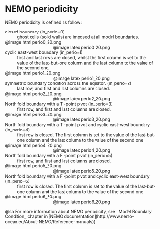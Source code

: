 # NEMO periodicity

NEMO periodicity is defined as follow :<br/> 
<dl>
<dt>closed boundary (in_perio=0)</dt>
<dd>ghost cells (solid walls) are imposed at all model boundaries.</dd> 
@image html perio0_20.png 
<center>@image latex perio0_20.png 
</center>
<dt>cyclic east-west boundary (in_perio=1)</dt>
<dd>first and last rows are closed, whilst the first column is set to the value of the last-but-one column and the last column to the value of the second one.</dd>  
@image html perio1_20.png 
<center>@image latex perio1_20.png 
</center>
<dt>symmetric boundary condition across the equator. (in_perio=2)</dt>
<dd>last row, and first and last columns are closed. </dd> 
@image html perio2_20.png 
<center>@image latex perio2_20.png 
</center>
<dt>North fold boundary with a T -point pivot (in_perio=3)</dt>
<dd>first row, and first and last columns are closed. </dd> 
@image html perio3_20.png 
<center>@image latex perio3_20.png 
</center>
<dt>North fold boundary with a T -point pivot and cyclic east-west boundary (in_perio=4)</dt>
<dd>first row is closed. The first column is set to the value of the last-but-one column and the last column to the value of the second one. </dd> 
@image html perio4_20.png 
<center>@image latex perio4_20.png 
</center>
<dt>North fold boundary with a F -point pivot (in_perio=5)</dt>
<dd>first row, and first and last columns are closed. </dd> 
@image html perio5_20.png 
<center>@image latex perio5_20.png 
</center>
<dt>North fold boundary with a F -point pivot and cyclic east-west boundary (in_perio=6)</dt>
<dd>first row is closed. The first column is set to the value of the last-but-one column and the last column to the value of the second one.</dd> 
@image html perio6_20.png 
<center>@image latex perio6_20.png 
</center>
</dl>
@sa For more information about NEMO periodicity, see _Model Boundary Condition_ chapter in [NEMO documentation](http://www.nemo-ocean.eu/About-NEMO/Reference-manuals))
